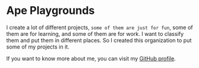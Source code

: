# Ape Playgrounds

I create a lot of different projects, `some of them are just for fun`, some of them are for learning, and some of them are for work. I want to classify them and put them in different places. So I created this organization to put some of my projects in it.


If you want to know more about me, you can visit my [GitHub profile](https://github.com/AppleBoiy).
